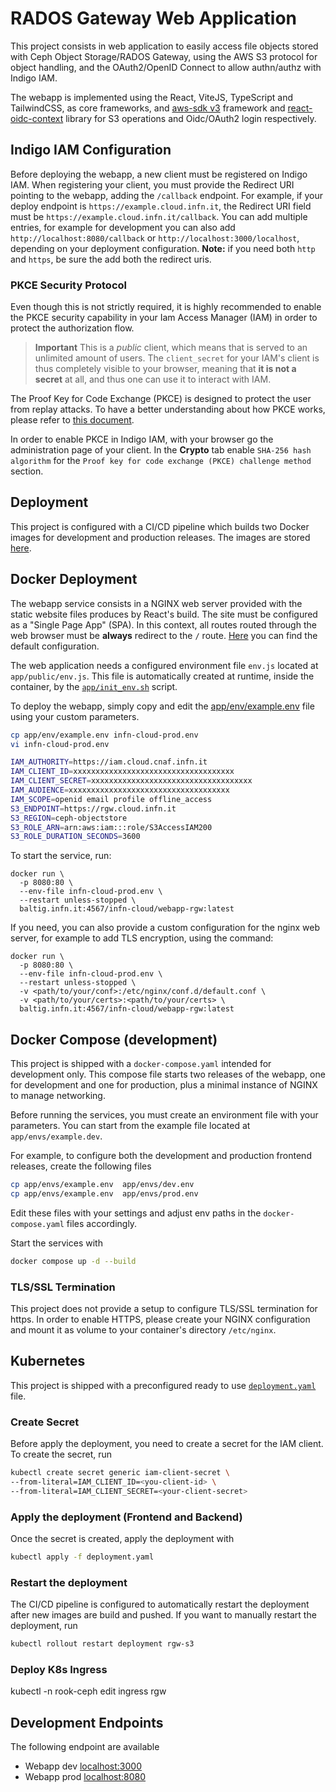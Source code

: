 # RADOS Gateway Web Application

This project consists in web application to easily access file objects stored
with Ceph Object Storage/RADOS Gateway, using the AWS S3 protocol for object
handling, and the OAuth2/OpenID Connect to allow authn/authz with Indigo IAM.

The webapp is implemented using the React, ViteJS, TypeScript and TailwindCSS,
as core frameworks,
and [aws-sdk v3](https://docs.aws.amazon.com/AWSJavaScriptSDK/v3/latest/)
framework and [react-oidc-context](https://github.com/authts/react-oidc-context)
library for S3 operations and Oidc/OAuth2 login respectively.

## Indigo IAM Configuration

Before deploying the webapp, a new client must be registered on Indigo IAM.
When registering your client, you must provide the Redirect URI pointing to the
webapp, adding the `/callback` endpoint.
For example, if your deploy endpoint is `https://example.cloud.infn.it`,
the Redirect URI field must be `https://example.cloud.infn.it/callback`.
You can add multiple entries, for example for development you can also add
`http://localhost:8080/callback` or `http://localhost:3000/localhost`, depending
on your deployment configuration.
**Note:** if you need both `http` and `https`, be sure the add both the redirect
uris.

### PKCE Security Protocol

Even though this is not strictly required, it is highly recommended to enable
the PKCE security capability in your Iam Access Manager (IAM) in order to
protect the authorization flow.

> **Important** This is a *public* client, which means that is served to
> an unlimited amount of users. The `client_secret` for your IAM's client is
> thus completely visible to your browser, meaning that **it is not a secret**
> at all, and thus one can use it to interact with IAM.

The Proof Key for Code Exchange (PKCE) is designed to protect the user from
replay attacks. To have a better understanding about how PKCE works, please
refer to [this document](https://oauth.net/2/pkce/).

In order to enable PKCE in Indigo IAM, with your browser go the administration
page of your client. In the **Crypto** tab enable `SHA-256 hash algorithm` for
the `Proof key for code exchange (PKCE) challenge method` section.

## Deployment

This project is configured with a CI/CD pipeline which builds two Docker images
for development and production releases. The images are stored
[here](https://baltig.infn.it/infn-cloud/webapp-rgw/container_registry).

## Docker Deployment

The webapp service consists in a NGINX web server provided with the static
website files produces by React's build. The site must be configured as a
"Single Page App" (SPA). In this context, all routes routed through the web
browser must be **always** redirect to the `/` route.
[Here](frontend/nginx.conf) you can find the default configuration.

The web application needs a configured environment file `env.js` located at
`app/public/env.js`. This file is automatically created at runtime, inside
the container, by the [`app/init_env.sh`](app/init_env.sh) script.

To deploy the webapp, simply copy and edit the
[app/env/example.env](app/env/example.env) file using your custom parameters.

```bash
cp app/env/example.env infn-cloud-prod.env
vi infn-cloud-prod.env

IAM_AUTHORITY=https://iam.cloud.cnaf.infn.it
IAM_CLIENT_ID=xxxxxxxxxxxxxxxxxxxxxxxxxxxxxxxxxxxx
IAM_CLIENT_SECRET=xxxxxxxxxxxxxxxxxxxxxxxxxxxxxxxxxxxx
IAM_AUDIENCE=xxxxxxxxxxxxxxxxxxxxxxxxxxxxxxxxxxxx
IAM_SCOPE=openid email profile offline_access
S3_ENDPOINT=https://rgw.cloud.infn.it
S3_REGION=ceph-objectstore
S3_ROLE_ARN=arn:aws:iam:::role/S3AccessIAM200
S3_ROLE_DURATION_SECONDS=3600
```

To start the service, run:

```shell
docker run \
  -p 8080:80 \
  --env-file infn-cloud-prod.env \
  --restart unless-stopped \
  baltig.infn.it:4567/infn-cloud/webapp-rgw:latest
```

If you need, you can also provide a custom configuration for the nginx web
server, for example to add TLS encryption, using the command:

```shell
docker run \
  -p 8080:80 \ 
  --env-file infn-cloud-prod.env \
  --restart unless-stopped \
  -v <path/to/your/conf>:/etc/nginx/conf.d/default.conf \
  -v <path/to/your/certs>:<path/to/your/certs> \
  baltig.infn.it:4567/infn-cloud/webapp-rgw:latest
```

## Docker Compose (development)

This project is shipped with a `docker-compose.yaml` intended for development
only. This compose file starts two releases of the webapp, one for development
and one for production, plus a minimal instance of NGINX to manage networking.

Before running the services, you must create an environment file with your
parameters. You can start from the example file located at
`app/envs/example.dev`.

For example, to configure both the development and production frontend releases,
create the following files

```bash
cp app/envs/example.env  app/envs/dev.env
cp app/envs/example.env  app/envs/prod.env
```

Edit these files with your settings and adjust env paths in the
`docker-compose.yaml` files accordingly.

Start the services with

```bash
docker compose up -d --build
```

### TLS/SSL Termination

This project does not provide a setup to configure TLS/SSL termination for https.
In order to enable HTTPS, please create your NGINX configuration and mount it
as volume to your container's directory `/etc/nginx`.

## Kubernetes

This project is shipped with a preconfigured ready to use
[`deployment.yaml`](deployment.yaml) file.

### Create Secret

Before apply the deployment, you need to create a secret for the IAM client. To
create the secret, run

```bash
kubectl create secret generic iam-client-secret \
--from-literal=IAM_CLIENT_ID=<you-client-id> \
--from-literal=IAM_CLIENT_SECRET=<your-client-secret>
```

### Apply the deployment (Frontend and Backend)

Once the secret is created, apply the deployment with

```bash
kubectl apply -f deployment.yaml
```

### Restart the deployment

The CI/CD pipeline is configured to automatically restart the
deployment after new images are build and pushed.
If you want to manually restart the deployment, run

```bash
kubectl rollout restart deployment rgw-s3
```

### Deploy K8s Ingress

kubectl -n rook-ceph edit ingress rgw

## Development Endpoints

The following endpoint are available

- Webapp dev [localhost:3000](localhost:3000)
- Webapp prod [localhost:8080](localhost:8080)
